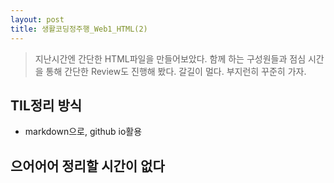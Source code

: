 ```yaml
---
layout: post
title: 생활코딩정주행_Web1_HTML(2)
---
```


> 지난시간엔 간단한 HTML파일을 만들어보았다.
> 함께 하는 구성원들과 점심 시간을 통해 간단한 Review도 진행해 봤다.
> 갈길이 멀다. 부지런히 꾸준히 가자.

## TIL정리 방식

- markdown으로, github io활용

## 으어어어 정리할 시간이 없다